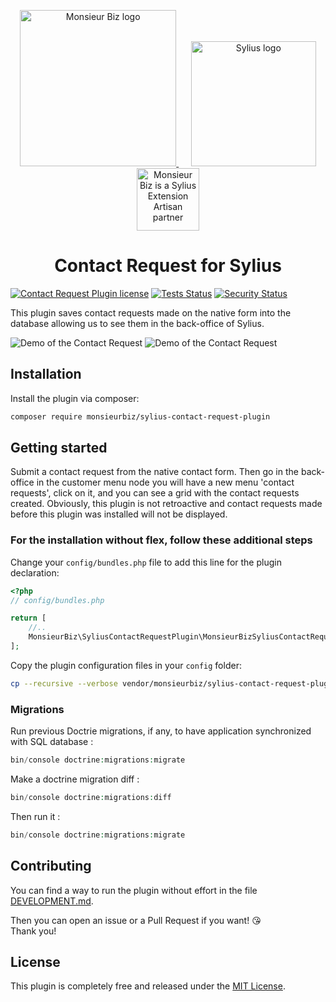 <p align="center">
    <a href="https://monsieurbiz.com" target="_blank">
        <img src="https://monsieurbiz.com/logo.png" width="250px" alt="Monsieur Biz logo" />
    </a>
    &nbsp;&nbsp;&nbsp;&nbsp;
    <a href="https://monsieurbiz.com/agence-web-experte-sylius" target="_blank">
        <img src="https://demo.sylius.com/assets/shop/img/logo.png" width="200px" alt="Sylius logo" />
    </a>
    <br/>
    <img src="https://monsieurbiz.com/assets/images/sylius_badge_extension-artisan.png" width="100" alt="Monsieur Biz is a Sylius Extension Artisan partner">
</p>

<h1 align="center">Contact Request for Sylius</h1>

[![Contact Request  Plugin license](https://img.shields.io/github/license/monsieurbiz/SyliusContactRequestPlugin?public)](https://github.com/monsieurbiz/SyliusContactRequestPlugin/blob/master/LICENSE)
[![Tests Status](https://img.shields.io/github/actions/workflow/status/monsieurbiz/SyliusContactRequestPlugin/tests.yml?branch=master&logo=github)](https://github.com/monsieurbiz/SyliusContactRequestPlugin/actions?query=workflow%3ATests)
[![Security Status](https://img.shields.io/github/actions/workflow/status/monsieurbiz/SyliusContactRequestPlugin/security.yml?branch=master&label=security&logo=github)](https://github.com/monsieurbiz/SyliusContactRequestPlugin/actions?query=workflow%3ASecurity)

This plugin saves contact requests made on the native form into the database allowing us to see them in the back-office of Sylius.

![Demo of the Contact Request](docs/images/demo1.png)
![Demo of the Contact Request](docs/images/demo2.png)

## Installation

Install the plugin via composer:

```bash
composer require monsieurbiz/sylius-contact-request-plugin
```

## Getting started

Submit a contact request from the native contact form. Then go in the back-office in the customer menu node you will have a new menu 'contact requests', click on it, and 
you can see a grid with the contact requests created.
Obviously, this plugin is not retroactive and contact requests made before this plugin was installed will not be displayed.

### For the installation without flex, follow these additional steps

Change your `config/bundles.php` file to add this line for the plugin declaration:

```php
<?php
// config/bundles.php

return [
    //..
    MonsieurBiz\SyliusContactRequestPlugin\MonsieurBizSyliusContactRequestPlugin::class => ['all' => true],
];
```

Copy the plugin configuration files in your `config` folder:

```bash
cp --recursive --verbose vendor/monsieurbiz/sylius-contact-request-plugin/recipes/1.0/config/* config
```

### Migrations

Run previous Doctrie migrations, if any, to have application synchronized with SQL database :
```php
bin/console doctrine:migrations:migrate
```

Make a doctrine migration diff : 

```php
bin/console doctrine:migrations:diff
```

Then run it : 

```php
bin/console doctrine:migrations:migrate
```

## Contributing

You can find a way to run the plugin without effort in the file [DEVELOPMENT.md](./DEVELOPMENT.md).

Then you can open an issue or a Pull Request if you want! 😘  
Thank you!

## License

This plugin is completely free and released under the [MIT License](https://github.com/monsieurbiz/SyliusContactRequestPlugin/blob/master/LICENSE).
